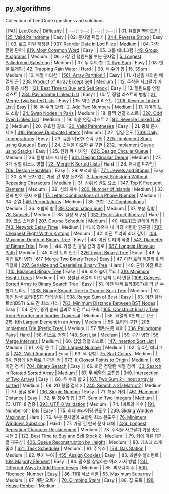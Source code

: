 ## py_algorithms

Collection of LeetCode questions and solutions

| PAI | LeetCode | Difficulty |
| :---: | :---: | :---: | :---: |
|   01. 유효한 펠린드롬 | [125. Valid Palindrome](https://leetcode.com/problems/valid-palindrome/) | Easy |
|   02. 문자열 뒤집기 | [344. Reverse String](https://leetcode.com/problems/reverse-string/) | Easy |
|   03. 로그 파일 재정렬 | [937. Reorder Data in Lod Files](https://leetcode.com/problems/reorder-data-in-log-files/) | Medium |
|   04. 가장 흔한 단어 | [819. Most Common Word](https://leetcode.com/problems/most-common-word/) | Easy |
|   05. 그룹 애너그램 | [49. Group Anagrams](https://leetcode.com/problems/group-anagrams/) | Medium | 
|   06. 가장 긴 팰린드롬 부분 문자열 | [5. Longest Palindrome Substring](https://leetcode.com/problems/longest-palindromic-substring/) | Medium |
|   07. 두 수의 합 | [1. Two Sum](https://leetcode.com/problems/two-sum/) | Easy |
|   08. 빗물 트래핑 | [42. Trapping Rain Water](https://leetcode.com/problems/trapping-rain-water/) | Hard |
|   09. 세 수의 합 | [15. 3Sum](https://leetcode.com/problems/3sum/) | Medium |
|   10. 배열 파티션 1 |[561. Array Partition 1](https://leetcode.com/problems/array-partition/) | Easy |
|   11. 자신을 제외한 배열의 곱 | [238. Product of Array Except Self](https://leetcode.com/problems/product-of-array-except-self/) | Medium |
|   12. 주식을 사고팔기 가장 좋은 시점 | [121. Best Time to Buy and Sell Stock](https://leetcode.com/problems/best-time-to-buy-and-sell-stock/) | Easy |
|   13. 팰린드롬 연결 리스트 | [234. Palindrome Linked List](https://leetcode.com/problems/palindrome-linked-list/) | Easy |
|   14. 두 정렬 리스트의 병합 | [21. Merge Two Sorted Lists](https://leetcode.com/problems/merge-two-sorted-lists/) | Easy |
|   15. 역순 연결 리스트 | [206. Reverse Linked List](https://leetcode.com/problems/reverse-linked-list/) | Easy |
|   16. 두 수의 덧셈 | [2. Add Two Numbers](https://leetcode.com/problems/add-two-numbers/) | Medium |
|   17. 페어의 노드 스왑 | [24. Swap Nodes in Paris](https://leetcode.com/problems/swap-nodes-in-pairs/) | Medium |
|   18. 홀짝 연결 리스트 | [328. Odd Even Linked List](https://leetcode.com/problems/odd-even-linked-list/) | Medium |
|   19. 역순 연결 리스트 2 | [92. Reverse Linked List 2](https://leetcode.com/problems/reverse-linked-list-ii/) | Medium |
|   20. 유효한 괄호 | [20. Valid Parentheses](https://leetcode.com/problems/valid-parentheses/) | Easy |
|   21. 중복 문자 제거 | [316. Remove Duplicate Letters](https://leetcode.com/problems/remove-duplicate-letters/) | Medium |
|   22. 일일 온도 | [739. Daily Temperatures](https://leetcode.com/problems/daily-temperatures/) | Easy |
|   23. 큐를 이용한 스택 구헌 | [225. Implement Stack using Queues](https://leetcode.com/problems/implement-stack-using-queues/) | Easy |
|   24. 스택을 이요한 큐 구현 | [232. Implement Queue using Stacks](https://leetcode.com/problems/implement-queue-using-stacks/) | Easy |
|   25. 원형 큐 디자인 | [622. Design Circular Queue](https://leetcode.com/problems/design-circular-queue/) | Medium |
|   26. 원형 데크 디자인 | [641. Design Circular Deque](https://leetcode.com/problems/design-circular-deque/) | Medium |
|   27. K개 정렬 리스트 병합 | [23. Merge K Sorted Lists](https://leetcode.com/problems/merge-k-sorted-lists/) | Hard |
|   28. 해시맵 디자인 | [706. Design HashMap](https://leetcode.com/problems/design-hashmap/) | Easy |
|   29. 보석과 돌 | [771. Jewels and Stones](https://leetcode.com/problems/jewels-and-stones/) | Easy |
|   30. 중복 문자 없는 가장 긴 부분 문자열 | [3. Longest Substring Without Repeating Characters](https://leetcode.com/problems/longest-substring-without-repeating-characters/) | Medium |
|   31. 상위 K 빈도 요소 | [347. Top K Frequent Elements](https://leetcode.com/problems/top-k-frequent-elements/) | Medium |
|   32. 섬의 개수 | [200. Number of Islands](https://leetcode.com/problems/number-of-islands/) | Medium |
|   33. 전화 번호 문자 조합 | [17. Letter Combinations of a Phone Number](https://leetcode.com/problems/letter-combinations-of-a-phone-number/) | Medium |
|   34. 순열 | [46. Permutations](https://leetcode.com/problems/permutations/) | Medium |
|   35. 조합 | [77. Combinations](https://leetcode.com/problems/combinations/) | Medium |
|   36. 조합의 합 | [39. Combination Sum](https://leetcode.com/problems/combination-sum/) | Medium |
|   37. 부분 집합 | [78. Subsets](https://leetcode.com/problems/subsets/) | Medium |
|   38. 일정 재구성 | [332. Reconstruct Itinerary](https://leetcode.com/problems/reconstruct-itinerary/) | Hard |
|   39. 코스 스케줄 | [207. Course Schedule](https://leetcode.com/problems/course-schedule/) | Medium |
|   40. 네트워크 딜레이 타임 | [743. Network Delay Time](https://leetcode.com/problems/network-delay-time/) | Medium |
|   41. K 경유지 내 가장 저렴한 항공권 | [787. Cheapest Flight Within K stops](https://leetcode.com/problems/cheapest-flights-within-k-stops/) | Medium |
|   42. 이진 트리의 최대 깊이 | [104. Maximum Depth of Binary Tree](https://leetcode.com/problems/maximum-depth-of-binary-tree/) | Easy |
|   43. 이진 트리의 직경 | [543. Diameter of Binary Tree](https://leetcode.com/problems/diameter-of-binary-tree/) | Easy |
|   44. 가장 긴 동일 값의 경로 | [687. Longest Univalue Path](https://leetcode.com/problems/longest-univalue-path/) | Medium |
|   45. 이진 트리 반전 | [226. Invert Binary Tree](https://leetcode.com/problems/invert-binary-tree/) | Easy |
|   46. 두 이진 트리 병합 | [617. Merge Two Binary Trees](https://leetcode.com/problems/merge-two-binary-trees/) | Easy |
|   47. 이진 트리 직렬화 & 역직렬화 | [297. Serialize and Deserialize Binary Tree](https://leetcode.com/problems/serialize-and-deserialize-binary-tree/) | Hard | 
|   48. 균형 이진 트리 | [110. Balanced Binary Tree](https://leetcode.com/problems/balanced-binary-tree/) | Easy |
|   49. 최소 높이 트리 | [310. Minimum Height Trees](https://leetcode.com/problems/minimum-height-trees/) | Medium |
|   50. 정렬된 배열의 이진 탐색 트리 변환 | [108. Convest Sorted Array to Binary Search Tree](https://leetcode.com/problems/convert-sorted-array-to-binary-search-tree/) | Easy |
|   51. 이진 탐색 트리(BST)를 더 큰 수 합계 트리로 | [1038. Binary Search Tree to Greater Sum Tree](https://leetcode.com/problems/binary-search-tree-to-greater-sum-tree/) | Medium |
|   52. 이진 탐색 트리(BST) 합의 범위 | [938. Range Sum of Best](https://leetcode.com/problems/range-sum-of-bst/) | Easy | 
|   53. 이진 탐색 트리(BST) 노드 간 최소 거리 | [783. Minimum Distance Between BST Nodes](https://leetcode.com/problems/minimum-distance-between-bst-nodes/) | Easy |
|   54. 전위, 중위 순회 결과로 이진 트리 구축 | [105. Construct Binary Tree from Preorder and Inorder Traversal](https://leetcode.com/problems/construct-binary-tree-from-preorder-and-inorder-traversal/) | Medium |
|   55. 배열의 K번째 큰 요소 | [215. Kth Largest Element in an Array](https://leetcode.com/problems/kth-largest-element-in-an-array/) | Medium |
|   56. 트리의 구현 | [208. Implement Trie (Prefix Tree)](https://leetcode.com/problems/implement-trie-prefix-tree/) | Medium |
|   57. 팰린드롬 페어 | [336. Palindrome Pairs](https://leetcode.com/problems/palindrome-pairs/) | Hard |
|   58. 리스트 정렬 | [148. Sort List](https://leetcode.com/problems/sort-list/) | Medium |
|   59. 구간 병합 | [56. Merge Intervals](https://leetcode.com/problems/merge-intervals/) | Medium |
|   60. 삽입 정렬 리스트 | [147. Insertion Sort List](https://leetcode.com/problems/insertion-sort-list/) | Medium |
|   61. 가장 큰 수 | [179. Largest Number](https://leetcode.com/problems/largest-number/) | Medium |
|   62. 유효한 애너그램 | [242. Valid Anagram](https://leetcode.com/problems/valid-anagram/) | Easy |
|   63. 색 정렬 | [75. Sort Colors](https://leetcode.com/problems/sort-colors/) | Medium |
|   64. 원점에 K번째로 가까운 점 | [973. K Closest Points to Origin](https://leetcode.com/problems/k-closest-points-to-origin/) | Medium |
|   65. 이진 검색 | [704. Binary Search](https://leetcode.com/problems/binary-search/) | Easy |
|   66. 회전 정렬된 배열 검색 | [33. Search in Rotated Sorted Array](https://leetcode.com/problems/search-in-rotated-sorted-array/) | Medium | 
|   67. 두 배열의 교집합 | [349. Intersection of Two Arrays](https://leetcode.com/problems/intersection-of-two-arrays/) | Easy |
|   68. 두 수의 합 2 | [167. Two Sum 2 - Input array is sorted](https://leetcode.com/problems/two-sum-ii-input-array-is-sorted/) | Medium |
|   69. 2D 행렬 검색 2 | [240. Search a 2D Matrix 2](https://leetcode.com/problems/search-a-2d-matrix-ii/) | Medium |
|   70. 싱글 넘버 | [136. Single Number](https://leetcode.com/problems/single-number/) | Easy |
|   71. 해밍 거리 | [461. Hamming Distance](https://leetcode.com/problems/hamming-distance/) | Easy |
|   72. 두 정수의 합 | [371. Sum of Two Integers](https://leetcode.com/problems/sum-of-two-integers/) | Medium |
|   73. UTF-8 검증 | [393. UTF-8 Validation](https://leetcode.com/problems/utf-8-validation/) | Medium |
|   74. 1비트의 개수 | [191. Number of 1 Bits](https://leetcode.com/problems/number-of-1-bits/) | Easy |
|   75. 최대 슬라이딩 윈도우 | [239. Sliding Window Maximum](https://leetcode.com/problems/sliding-window-maximum/) | Hard |
|   76. 부분 문자열이 포함된 최소 윈도우 | [76. Minimum Windows Substring](https://leetcode.com/problems/minimum-window-substring/) | Hard |
|   77. 가장 긴 반복 문자 대체 | [424. Longest Repeating Character Replacement](https://leetcode.com/problems/longest-repeating-character-replacement/) | Medium |
|   78. 주식을 사고팔기 가장 좋은 시점 2 | [122. Best Time to Buy and Sell Stock 2](https://leetcode.com/problems/best-time-to-buy-and-sell-stock-ii/) | Medium |
|   79. 키에 따른 대기열 재구성 | [406. Queue Reconstruction by Height](https://leetcode.com/problems/queue-reconstruction-by-height/) | Medium |
|   80. 테스크 스케줄러 | [621. Task Scheduler](https://leetcode.com/problems/task-scheduler/) | Medium |
|   81. 주유소 | [134. Gas Station](https://leetcode.com/problems/gas-station/) | Medium |
|   82. 쿠키 부여 | [455. Assign Cookies](https://leetcode.com/problems/assign-cookies/) | Easy |
|   83. 과반수 엘리먼트 | [169. Majority Element](https://leetcode.com/problems/majority-element/) | Easy |
|   84. 괄호를 삽입하는 여러 가지 방법 | [241. Different Ways to Add Parentheses](https://leetcode.com/problems/different-ways-to-add-parentheses/) | Medium |
|   85. 피보나치 수 | [509. Fibonacci Number](https://leetcode.com/problems/fibonacci-number/) | Easy |
|   86. 최대 서브 배열 | [53. Maximum Subarray](https://leetcode.com/problems/maximum-subarray/) | Medium |
|   87. 계단 오르기 | [70. Climbing Stairs](https://leetcode.com/problems/climbing-stairs/) | Easy |
|   88. 집 도둑 | [198. House Robber](https://leetcode.com/problems/house-robber/) | Medium |
